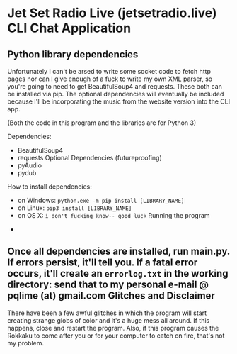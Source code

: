 Jet Set Radio Live (jetsetradio.live) CLI Chat Application
=

Python library dependencies
-
Unfortunately I can't be arsed to write some socket code to fetch http pages
nor can I give enough of a fuck to write my own XML parser, so you're going
to need to get BeautifulSoup4 and requests. These both can be installed via
pip. The optional dependencies will eventually be included because I'll be
incorporating the music from the website version into the CLI app.

(Both the code in this program and the libraries are for Python 3)

Dependencies:
 * BeautifulSoup4
 * requests
Optional Dependencies (futureproofing)
 * pyAudio
 * pydub

How to install dependencies:
 * on Windows: ```python.exe -m pip install [LIBRARY_NAME]```
 * on Linux: ```pip3 install [LIBRARY_NAME]```
 * on OS X: ```i don't fucking know-- good luck```
Running the program
-
Once all dependencies are installed, run main.py. If errors persist, it'll tell you.
If a fatal error occurs, it'll create an `errorlog.txt` in the working directory:
send that to my personal e-mail @ pqlime (at) gmail.com
Glitches and Disclaimer
-
There have been a few awful glitches in which the program will start creating
strange globs of color and it's a huge mess all around. If this happens, close
and restart the program. Also, if this program causes the Rokkaku to come 
after you or for your computer to catch on fire, that's not my problem.
